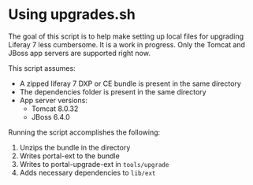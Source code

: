 # Using upgrades.sh

The goal of this script is to help make setting up local files for upgrading Liferay 7 less cumbersome. It is a work in progress. Only the Tomcat and JBoss app servers are supported right now.

This script assumes: 
- A zipped liferay 7 DXP or CE bundle is present in the same directory
- The dependencies folder is present in the same directory
- App server versions:
  - Tomcat 8.0.32
  - JBoss 6.4.0
  
Running the script accomplishes the following:
  1. Unzips the bundle in the directory
  2. Writes portal-ext to the bundle
  3. Writes to portal-upgrade-ext in `tools/upgrade`
  4. Adds necessary dependencies to `lib/ext`
